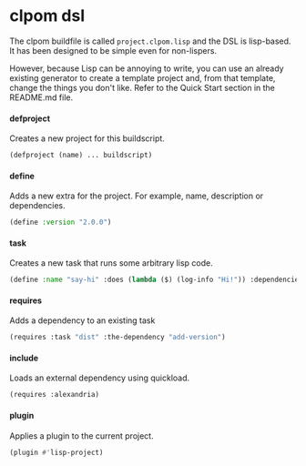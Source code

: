 clpom dsl
=========

The clpom buildfile is called `project.clpom.lisp` and the DSL is lisp-based. It has been designed
to be simple even for non-lispers.

However, because Lisp can be annoying to write, you can use an already existing generator to create
a template project and, from that template, change the things you don't like. Refer to the Quick Start
section in the README.md file.

#### defproject

Creates a new project for this buildscript.

```lisp
(defproject (name) ... buildscript)
```

#### define

Adds a new extra for the project. For example, name, description or dependencies.

```lisp
(define :version "2.0.0")
```
#### task

Creates a new task that runs some arbitrary lisp code.

```lisp
(define :name "say-hi" :does (lambda ($) (log-info "Hi!")) :dependencies (list "clean"))
```

#### requires

Adds a dependency to an existing task

```lisp
(requires :task "dist" :the-dependency "add-version")
```

#### include

Loads an external dependency using quickload.

```lisp
(requires :alexandria)
```

#### plugin

Applies a plugin to the current project.

```lisp
(plugin #'lisp-project)
```